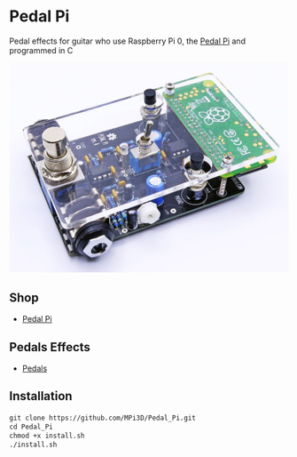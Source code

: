 # Pedal Pi

Pedal effects for guitar who use Raspberry Pi 0, the [Pedal Pi](https://www.electrosmash.com/pedal-pi) and programmed in C

[![Pedal Pi](/Pedal_Pi.jpg)](https://www.electrosmash.com/pedal-pi)

## Shop

+ [Pedal Pi](https://shop.electrosmash.com/product/pedal-pi-kit/)

## Pedals Effects

+ [Pedals](/Pedals)

## Installation

```
git clone https://github.com/MPi3D/Pedal_Pi.git
cd Pedal_Pi
chmod +x install.sh
./install.sh
```
